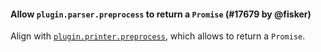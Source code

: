 #### Allow `plugin.parser.preprocess` to return a `Promise` (#17679 by @fisker)

Align with [`plugin.printer.preprocess`](https://prettier.io/docs/plugins#optional-preprocess), which allows to return a `Promise`.
